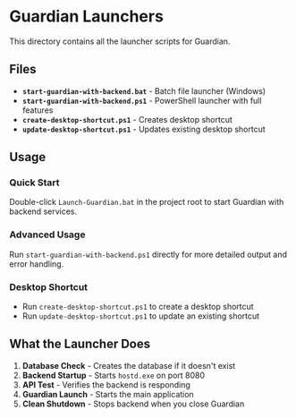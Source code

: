 # Guardian Launchers

This directory contains all the launcher scripts for Guardian.

## Files

- **`start-guardian-with-backend.bat`** - Batch file launcher (Windows)
- **`start-guardian-with-backend.ps1`** - PowerShell launcher with full features
- **`create-desktop-shortcut.ps1`** - Creates desktop shortcut
- **`update-desktop-shortcut.ps1`** - Updates existing desktop shortcut

## Usage

### Quick Start
Double-click `Launch-Guardian.bat` in the project root to start Guardian with backend services.

### Advanced Usage
Run `start-guardian-with-backend.ps1` directly for more detailed output and error handling.

### Desktop Shortcut
- Run `create-desktop-shortcut.ps1` to create a desktop shortcut
- Run `update-desktop-shortcut.ps1` to update an existing shortcut

## What the Launcher Does

1. **Database Check** - Creates the database if it doesn't exist
2. **Backend Startup** - Starts `hostd.exe` on port 8080
3. **API Test** - Verifies the backend is responding
4. **Guardian Launch** - Starts the main application
5. **Clean Shutdown** - Stops backend when you close Guardian
